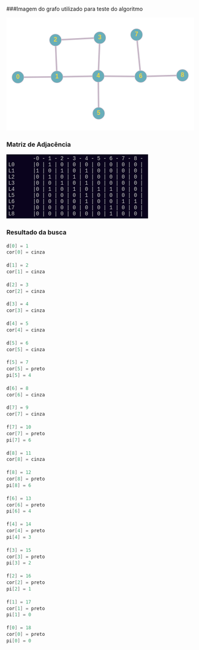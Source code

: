 ###Imagem do grafo utilizado para teste do algoritmo

![grafo]( /src/grafo/img/WUwWkgcdDNwvgCMp.png)

### Matriz de Adjacência 
![grafo]( /src/grafo/img/matriz.png)

### Resultado da busca

```java
d[0] = 1
cor[0] = cinza

d[1] = 2
cor[1] = cinza

d[2] = 3
cor[2] = cinza

d[3] = 4
cor[3] = cinza

d[4] = 5
cor[4] = cinza

d[5] = 6
cor[5] = cinza

f[5] = 7
cor[5] = preto
pi[5] = 4

d[6] = 8
cor[6] = cinza

d[7] = 9
cor[7] = cinza

f[7] = 10
cor[7] = preto
pi[7] = 6

d[8] = 11
cor[8] = cinza

f[8] = 12
cor[8] = preto
pi[8] = 6

f[6] = 13
cor[6] = preto
pi[6] = 4

f[4] = 14
cor[4] = preto
pi[4] = 3

f[3] = 15
cor[3] = preto
pi[3] = 2

f[2] = 16
cor[2] = preto
pi[2] = 1

f[1] = 17
cor[1] = preto
pi[1] = 0

f[0] = 18
cor[0] = preto
pi[0] = 0
```